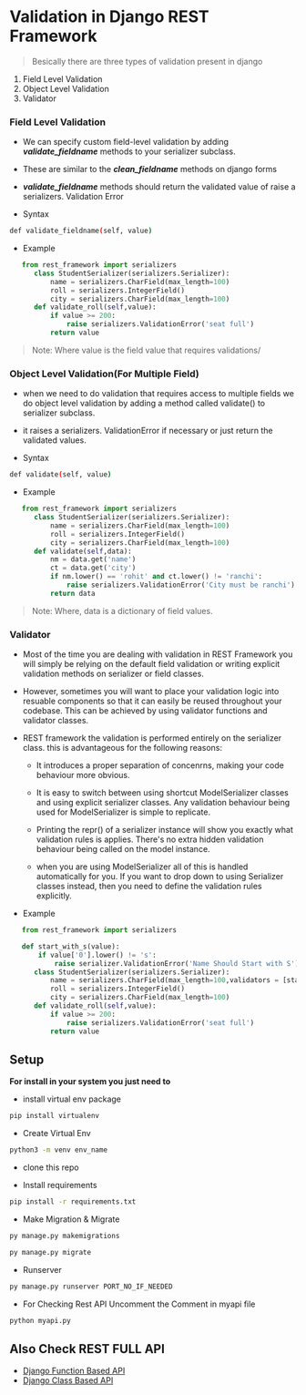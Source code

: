 # Validation in Django REST Framework

> Besically there are three types of validation present in django

1. Field Level Validation
2. Object Level Validation
3. Validator

### Field Level Validation

- We can specify custom field-level validation by adding **_validate_fieldname_** methods to your serializer subclass.

- These are similar to the **_clean_fieldname_** methods on django forms

- **_validate_fieldname_** methods should return the validated value of raise a serializers. Validation Error

- Syntax

```sh
def validate_fieldname(self, value)
```

- Example

```python
   from rest_framework import serializers
      class StudentSerializer(serializers.Serializer):
          name = serializers.CharField(max_length=100)
          roll = serializers.IntegerField()
          city = serializers.CharField(max_length=100)
      def validate_roll(self,value):
          if value >= 200:
              raise serializers.ValidationError('seat full')
          return value
```

> Note: Where value is the field value that requires validations/




### Object Level Validation(For Multiple Field)

- when we need to do validation that requires access to multiple fields we do object level validation by adding a method called validate() to serializer subclass.

- it raises a serializers. ValidationError if necessary or just return the validated values.

- Syntax

```sh
def validate(self, value)
```

- Example

```python
   from rest_framework import serializers
      class StudentSerializer(serializers.Serializer):
          name = serializers.CharField(max_length=100)
          roll = serializers.IntegerField()
          city = serializers.CharField(max_length=100)
      def validate(self,data):
          nm = data.get('name')
          ct = data.get('city')
          if nm.lower() == 'rohit' and ct.lower() != 'ranchi':
              raise serializers.ValidationError('City must be ranchi')
          return data
```
> Note: Where, data is a dictionary of field values.


### Validator

- Most of the time you are dealing with validation in REST Framework you will simply be relying on the default field validation or writing explicit validation methods on serializer or field classes.

- However, sometimes you will want to place your validation logic into resuable components so that it can easily be reused throughout your codebase. This can be achieved by using validator functions and validator classes.

- REST framework the validation is performed entirely on the serializer class. this is advantageous for the following reasons:

    - It introduces a proper separation of concenrns, making your code behaviour more obvious.

    - It is easy to switch between using shortcut ModelSerializer classes and using explicit serializer classes. Any validation behaviour being used for ModelSerializer is simple to replicate.

    - Printing the repr() of a serializer instance will show you exactly what validation rules is applies. There's no extra hidden validation behaviour being called on the model instance. 

    - when you are using ModelSerializer all of this is handled automatically for you. If you want to drop down to using Serializer classes instead, then you need to define the validation rules explicitly.


- Example

```python
   from rest_framework import serializers

   def start_with_s(value):
       if value['0'].lower() != 's':
           raise serializer.ValidationError('Name Should Start with S')
      class StudentSerializer(serializers.Serializer):
          name = serializers.CharField(max_length=100,validators = [start_with_s])
          roll = serializers.IntegerField()
          city = serializers.CharField(max_length=100)
      def validate_roll(self,value):
          if value >= 200:
              raise serializers.ValidationError('seat full')
          return value
```



## Setup

**For install in your system you just need to**

- install virtual env package

```sh
pip install virtualenv
```

- Create Virtual Env

```sh
python3 -m venv env_name
```

- clone this repo

- Install requirements

```sh
pip install -r requirements.txt
```

- Make Migration & Migrate

```sh
py manage.py makemigrations

py manage.py migrate
```

- Runserver

```sh
py manage.py runserver PORT_NO_IF_NEEDED
```

- For Checking Rest API Uncomment the Comment in myapi file

```sh
python myapi.py
```


## Also Check REST FULL API 

- [Django Function Based API](https://github.com/CodeIntelli/DJANGO-RESTFULL-API_FBV) 
- [Django Class Based API](https://github.com/CodeIntelli/DJANGO-RESTFULL-API_CBV)